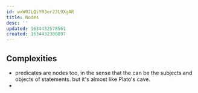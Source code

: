 ```yaml
---
id: wxW0JLQiYB3er2JL9XgAR
title: Nodes
desc: ''
updated: 1634432578561
created: 1634432380897
---
```


## Complexities

- predicates are nodes too, in the sense that the can be the subjects and objects of statements. but it's almost like Plato's cave.
- 

